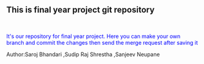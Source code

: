 <h2><b>This is final year project git repository</b> </h2> <br>
<p style="color:blue;"> It's our repository for final year project. Here you can make your own branch and commit the changes then send the merge request after saving it</p>
Author:Saroj Bhandari
      ,Sudip Raj Shrestha
      ,Sanjeev Neupane

